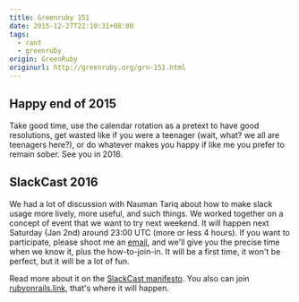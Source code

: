 ```yaml
---
title: Greenruby 151
date: 2015-12-27T22:10:31+08:00
tags:
  - rant
  - greenruby
origin: GreenRuby
originurl: http://greenruby.org/grn-151.html
---
```

## Happy end of 2015

Take good time, use the calendar rotation as a pretext to have good
resolutions, get wasted like if you were a teenager (wait, what? we all are
teenagers here?), or do whatever makes you happy if like me you prefer to
remain sober. See you in 2016.

## SlackCast 2016

We had a lot of discussion with Nauman Tariq about how to make slack usage
more lively, more useful, and such things. We worked together on a concept of
event that we want to try next weekend. It will happen next Saturday (Jan 2nd)
around 23:00 UTC (more or less 4 hours). If you want to participate, please
shoot me an [email][mail], and we'll give you the precise time when we know
it, plus the how-to-join-in. It will be a first time, it won't be perfect, but
it will be a lot of fun.

Read more about it on the [SlackCast manifesto][manifesto]. You also can join
[rubyonrails.link][link], that's where it will happen.

[mail]: mailto:mose@greenruby.org
[manifesto]: https://slack-files.com/T05052K3Q-F0FSX2GHG-3330dc8ef1
[link]: http://www.rubyonrails.link/
